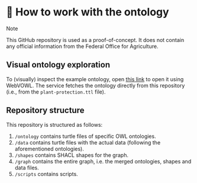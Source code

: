 # :page_with_curl: How to work with the ontology

> [!NOTE]
> This GitHub repository is used as a proof-of-concept. It does not contain any official information from the Federal Office for Agriculture.

## Visual ontology exploration

To (visually) inspect the example ontology, open [this link](https://service.tib.eu/webvowl/#iri=https://raw.githubusercontent.com/blw-ofag-ufag/ontology/refs/heads/main/plant-protection.ttl) to open it using WebVOWL. The service fetches the ontology directly from this repository (i.e., from the `plant-protection.ttl` file).


## Repository structure

This repository is structured as follows:

1. `/ontology` contains turtle files of specific OWL ontologies.
2. `/data` contains turtle files with the actual data (following the aforementioned ontologies).
3. `/shapes` contains SHACL shapes for the graph.
4. `/graph` contains the entire graph, i.e. the merged ontologies, shapes and data files.
5. `/scripts` contains scripts.